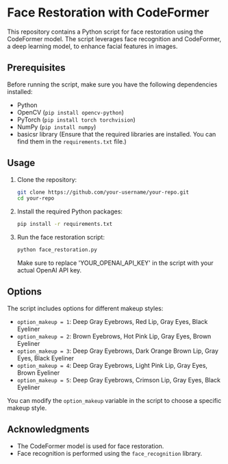 # Face Restoration with CodeFormer

This repository contains a Python script for face restoration using the CodeFormer model. The script leverages face recognition and CodeFormer, a deep learning model, to enhance facial features in images.

## Prerequisites

Before running the script, make sure you have the following dependencies installed:

- Python
- OpenCV (`pip install opencv-python`)
- PyTorch (`pip install torch torchvision`)
- NumPy (`pip install numpy`)
- basicsr library (Ensure that the required libraries are installed. You can find them in the `requirements.txt` file.)

## Usage

1. Clone the repository:

    ```bash
    git clone https://github.com/your-username/your-repo.git
    cd your-repo
    ```

2. Install the required Python packages:

    ```bash
    pip install -r requirements.txt
    ```

3. Run the face restoration script:

    ```bash
    python face_restoration.py
    ```

    Make sure to replace 'YOUR_OPENAI_API_KEY' in the script with your actual OpenAI API key.

## Options

The script includes options for different makeup styles:

- `option_makeup = 1`: Deep Gray Eyebrows, Red Lip, Gray Eyes, Black Eyeliner
- `option_makeup = 2`: Brown Eyebrows, Hot Pink Lip, Gray Eyes, Brown Eyeliner
- `option_makeup = 3`: Deep Gray Eyebrows, Dark Orange Brown Lip, Gray Eyes, Black Eyeliner
- `option_makeup = 4`: Deep Gray Eyebrows, Light Pink Lip, Gray Eyes, Brown Eyeliner
- `option_makeup = 5`: Deep Gray Eyebrows, Crimson Lip, Gray Eyes, Black Eyeliner

You can modify the `option_makeup` variable in the script to choose a specific makeup style.

## Acknowledgments

- The CodeFormer model is used for face restoration.
- Face recognition is performed using the `face_recognition` library.

